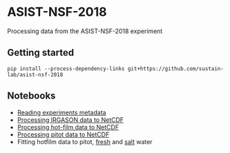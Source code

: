 # ASIST-NSF-2018

Processing data from the ASIST-NSF-2018 experiment

## Getting started

```
pip install --process-dependency-links git+https://github.com/sustain-lab/asist-nsf-2018
```

## Notebooks

* [Reading experiments metadata](https://github.com/sustain-lab/asist-nsf-2018/blob/master/notebooks/reading-experiment-metadata.ipynb)
* [Processing IRGASON data to NetCDF](https://github.com/sustain-lab/asist-nsf-2018/blob/master/notebooks/processing-irgason-L1-to-L2.ipynb)
* [Processing hot-film data to NetCDF](https://github.com/sustain-lab/asist-nsf-2018/blob/master/notebooks/processing-hotfilm-L1-to-L2.ipynb)
* [Processing pitot data to NetCDF](https://github.com/sustain-lab/asist-nsf-2018/blob/master/notebooks/processing-pitot-L1-to-L2.ipynb)
* Fitting hotfilm data to pitot, [fresh](https://github.com/sustain-lab/asist-nsf-2018/blob/master/notebooks/fitting-hotfilm-to-pitot-fresh.ipynb) 
and [salt](https://github.com/sustain-lab/asist-nsf-2018/blob/master/notebooks/fitting-hotfilm-to-pitot-salt.ipynb) water
